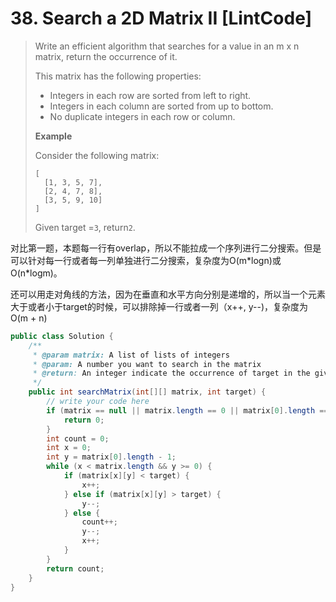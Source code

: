 # 38. Search a 2D Matrix II \[LintCode\]

> Write an efficient algorithm that searches for a value in an m x n matrix, return the occurrence of it.
>
> This matrix has the following properties:
>
> * Integers in each row are sorted from left to right.
> * Integers in each column are sorted from up to bottom.
> * No duplicate integers in each row or column.
>
> **Example**
>
> Consider the following matrix:
>
> ```
> [
>   [1, 3, 5, 7],
>   [2, 4, 7, 8],
>   [3, 5, 9, 10]
> ]
> ```
>
> Given target =`3`, return`2`.

对比第一题，本题每一行有overlap，所以不能拉成一个序列进行二分搜索。但是可以针对每一行或者每一列单独进行二分搜索，复杂度为O\(m\*logn\)或O\(n\*logm\)。

还可以用走对角线的方法，因为在垂直和水平方向分别是递增的，所以当一个元素大于或者小于target的时候，可以排除掉一行或者一列（x++, y--\)，复杂度为O\(m + n\)

```java
public class Solution {
    /**
     * @param matrix: A list of lists of integers
     * @param: A number you want to search in the matrix
     * @return: An integer indicate the occurrence of target in the given matrix
     */
    public int searchMatrix(int[][] matrix, int target) {
        // write your code here
        if (matrix == null || matrix.length == 0 || matrix[0].length == 0) {
            return 0;
        }
        int count = 0;
        int x = 0;
        int y = matrix[0].length - 1;
        while (x < matrix.length && y >= 0) {
            if (matrix[x][y] < target) {
                x++;
            } else if (matrix[x][y] > target) {
                y--;
            } else {
                count++;
                y--;
                x++;
            }
        }
        return count;
    }
}
```




